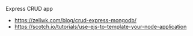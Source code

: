 Express CRUD app

- https://zellwk.com/blog/crud-express-mongodb/
- https://scotch.io/tutorials/use-ejs-to-template-your-node-application